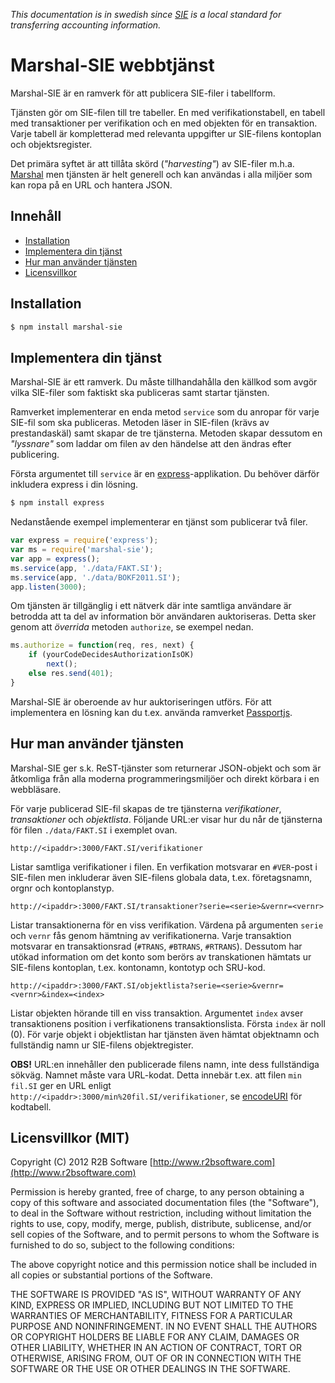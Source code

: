 *This documentation is in swedish since [SIE](http://www.sie.se/sie/home/showpage.php?page=english) is a local standard for transferring accounting information.* 

# Marshal-SIE webbtjänst
Marshal-SIE är en ramverk för att publicera SIE-filer i tabellform. 

Tjänsten gör om SIE-filen till tre tabeller. En med verifikationstabell, en tabell med transaktioner per verifikation och en med objekten för en transaktion. Varje tabell är kompletterad med relevanta uppgifter ur SIE-filens kontoplan och objektsregister.

Det primära syftet är att tillåta skörd (*"harvesting"*) av SIE-filer m.h.a. [Marshal](http://www.risetobloome.com/Page_1_S_NodeListing.aspx?item=1830) men tjänsten är helt generell och kan användas i alla miljöer som kan ropa på en URL och hantera JSON. 

## Innehåll

- [Installation](#ins)
- [Implementera din tjänst](#imp)
- [Hur man använder tjänsten](#use)
- [Licensvillkor](#lic)

<a name="ins"></a>
## Installation

```bash
$ npm install marshal-sie
```

<a name="imp"></a>
## Implementera din tjänst
Marshal-SIE är ett ramverk. Du måste tillhandahålla den källkod som avgör vilka SIE-filer som faktiskt ska publiceras samt startar tjänsten. 

Ramverket implementerar en enda metod ```service``` som du anropar för varje SIE-fil som ska publiceras. Metoden läser in SIE-filen (krävs av prestandaskäl) samt skapar de tre tjänsterna. Metoden skapar dessutom en *"lyssnare"* som laddar om filen av den händelse att den ändras efter publicering. 

Första argumentet till ```service``` är en [express](http://expressjs.com/guide.html)-applikation. Du behöver därför inkludera express i din lösning.

```bash
$ npm install express
``` 

Nedanstående exempel implementerar en tjänst som publicerar två filer.

```js
var express = require('express');
var ms = require('marshal-sie');
var app = express();
ms.service(app, './data/FAKT.SI');
ms.service(app, './data/BOKF2011.SI');
app.listen(3000);
```

Om tjänsten är tillgänglig i ett nätverk där inte samtliga användare är betrodda att ta del av information bör användaren auktoriseras. Detta sker genom att *överrida* metoden ```authorize```, se exempel nedan. 

```js
ms.authorize = function(req, res, next) { 
	if (yourCodeDecidesAuthorizationIsOK) 
		next();
	else res.send(401);
}
```

Marshal-SIE är oberoende av hur auktoriseringen utförs. För att implementera en lösning kan du t.ex. använda ramverket [Passportjs](http://passportjs.org/).

<a name="use"></a>
## Hur man använder tjänsten
Marshal-SIE ger s.k. ReST-tjänster som returnerar JSON-objekt och som är åtkomliga från alla moderna programmeringsmiljöer och direkt körbara i en webbläsare.

För varje publicerad SIE-fil skapas de tre tjänsterna *verifikationer*, *transaktioner* och *objektlista*. Följande URL:er visar hur du når de tjänsterna för filen ```./data/FAKT.SI``` i exemplet ovan.

	http://<ipaddr>:3000/FAKT.SI/verifikationer

Listar samtliga verifikationer i filen. En verfikation motsvarar en ```#VER```-post i SIE-filen men inkluderar även SIE-filens globala data, t.ex. företagsnamn, orgnr och kontoplanstyp.

	http://<ipaddr>:3000/FAKT.SI/transaktioner?serie=<serie>&vernr=<vernr>

Listar transaktionerna för en viss verifikation. Värdena på argumenten ```serie``` och ```vernr``` fås genom hämtning av verifikationerna. Varje transaktion motsvarar en transaktionsrad (```#TRANS```, ```#BTRANS```, ```#RTRANS```). Dessutom har utökad information om det konto som berörs av transkationen hämtats ur SIE-filens kontoplan, t.ex. kontonamn, kontotyp och SRU-kod.

	http://<ipaddr>:3000/FAKT.SI/objektlista?serie=<serie>&vernr=<vernr>&index=<index>

Listar objekten hörande till en viss transaktion. Argumentet ```index``` avser transaktionens position i verfikationens transaktionslista. Första ```index``` är noll (0). För varje objekt i objektlistan har tjänsten även hämtat objektnamn och fullständig namn ur SIE-filens objektregister.

**OBS!** URL:en innehåller den publicerade filens namn, inte dess fullständiga sökväg. Namnet måste vara URL-kodat. Detta innebär t.ex. att filen ```min fil.SI``` ger en URL enligt ```http://<ipaddr>:3000/min%20fil.SI/verifikationer```,  se [encodeURI](http://www.w3schools.com/tags/ref_urlencode.asp) för kodtabell.

<a name="lic"></a>
## Licensvillkor (MIT)
Copyright (C) 2012 R2B Software [http://www.r2bsoftware.com](http://www.r2bsoftware.com)

Permission is hereby granted, free of charge, to any person obtaining a copy of this software and associated documentation files (the "Software"), to deal in the Software without restriction, including without limitation the rights to use, copy, modify, merge, publish, distribute, sublicense, and/or sell copies of the Software, and to permit persons to whom the Software is furnished to do so, subject to the following conditions:

The above copyright notice and this permission notice shall be included in all copies or substantial portions of the Software.

THE SOFTWARE IS PROVIDED "AS IS", WITHOUT WARRANTY OF ANY KIND, EXPRESS OR IMPLIED, INCLUDING BUT NOT LIMITED TO THE WARRANTIES OF MERCHANTABILITY, FITNESS FOR A PARTICULAR PURPOSE AND NONINFRINGEMENT. IN NO EVENT SHALL THE AUTHORS OR COPYRIGHT HOLDERS BE LIABLE FOR ANY CLAIM, DAMAGES OR OTHER LIABILITY, WHETHER IN AN ACTION OF CONTRACT, TORT OR OTHERWISE, ARISING FROM, OUT OF OR IN CONNECTION WITH THE SOFTWARE OR THE USE OR OTHER DEALINGS IN THE SOFTWARE.